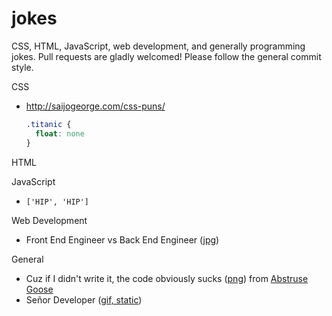 # jokes

CSS, HTML, JavaScript, web development, and generally programming jokes.
Pull requests are gladly welcomed! Please follow the general commit style.

CSS
* http://saijogeorge.com/css-puns/

  ```css
  .titanic {
    float: none
  }
  ```

HTML

JavaScript
* `['HIP', 'HIP']`

Web Development
* Front End Engineer vs Back End Engineer ([jpg](http://i.imgur.com/J7qr0sk.jpg))

General
* Cuz if I didn't write it, the code obviously sucks ([png](http://abstrusegoose.com/strips/you_down_wit_OPC-yeah_you_know_me.png)) from [Abstruse Goose](http://abstrusegoose.com/432)
* Señor Developer ([gif, static](http://i.imgur.com/9Ecv1EZ.gif))
